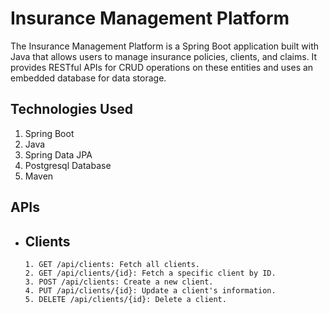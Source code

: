 # Insurance Management Platform
The Insurance Management Platform is a Spring Boot application built with Java that allows users to manage insurance policies, clients, and claims. It provides RESTful APIs for CRUD operations on these entities and uses an embedded database for data storage.

## Technologies Used
1.  Spring Boot
2.  Java
3.  Spring Data JPA
4.  Postgresql Database
5.  Maven

## APIs
- ##  Clients
      1. GET /api/clients: Fetch all clients.
      2. GET /api/clients/{id}: Fetch a specific client by ID.
      3. POST /api/clients: Create a new client.
      4. PUT /api/clients/{id}: Update a client's information.
      5. DELETE /api/clients/{id}: Delete a client.
